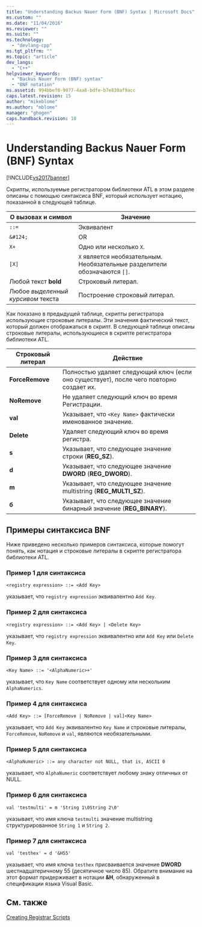 ```yaml
---
title: "Understanding Backus Nauer Form (BNF) Syntax | Microsoft Docs"
ms.custom: ""
ms.date: "11/04/2016"
ms.reviewer: ""
ms.suite: ""
ms.technology: 
  - "devlang-cpp"
ms.tgt_pltfrm: ""
ms.topic: "article"
dev_langs: 
  - "C++"
helpviewer_keywords: 
  - "Backus Nauer Form (BNF) syntax"
  - "BNF notation"
ms.assetid: 994bbef0-9077-4aa8-bdfe-b7e830af9acc
caps.latest.revision: 15
author: "mikeblome"
ms.author: "mblome"
manager: "ghogen"
caps.handback.revision: 10
---
```

# Understanding Backus Nauer Form (BNF) Syntax
[!INCLUDE[vs2017banner](../assembler/inline/includes/vs2017banner.md)]

Скрипты, используемые регистратором библиотеки ATL в этом разделе описаны с помощью синтаксиса BNF, который использует нотацию, показанной в следующей таблице.  
  
|О вызовах и символ|Значение|  
|------------------------|--------------|  
|`::=`|Эквивалент|  
|`&#124;`|OR|  
|`X+`|Одно или несколько `X`.|  
|`[X]`|`X` является необязательным.  Необязательные разделители обозначаются `[]`.|  
|Любой текст **bold**|Строковый литерал.|  
|Любое *выделенный курсивом* текста|Построение строковый литерал.|  
  
 Как показано в предыдущей таблице, скрипты регистратора использующие строковые литералы.  Эти значения фактический текст, который должен отображаться в скрипт.  В следующей таблице описаны строковые литералы, использующиеся в скрипте регистратора библиотеки ATL.  
  
|Строковый литерал|Действие|  
|-----------------------|--------------|  
|**ForceRemove**|Полностью удаляет следующий ключ \(если оно существует\), после чего повторно создает их.|  
|**NoRemove**|Не удаляет следующий ключ во время Регистрации.|  
|**val**|Указывает, что `<Key Name>` фактически именованное значение.|  
|**Delete**|Удаляет следующий ключ во время регистра.|  
|**s**|Указывает, что следующее значение строки \(**REG\_SZ**\).|  
|**d**|Указывает, что следующее значение **DWORD** \(**REG\_DWORD**\).|  
|**m**|Указывает, что следующее значение multistring \(**REG\_MULTI\_SZ**\).|  
|**б**|Указывает, что следующее значение бинарный значение \(**REG\_BINARY**\).|  
  
## Примеры синтаксиса BNF  
 Ниже приведено несколько примеров синтаксиса, которые помогут понять, как нотация и строковые литералы в скрипте регистратора библиотеки ATL.  
  
### Пример 1 для синтаксиса  
  
```  
<registry expression> ::= <Add Key>  
```  
  
 указывает, что `registry expression` эквивалентно `Add Key`.  
  
### Пример 2 для синтаксиса  
  
```  
<registry expression> ::= <Add Key> | <Delete Key>  
```  
  
 указывает, что `registry expression` эквивалентно или `Add Key` или `Delete Key`.  
  
### Пример 3 для синтаксиса  
  
```  
<Key Name> ::= '<AlphaNumeric>+'  
```  
  
 указывает, что `Key Name` соответствует одному или нескольким `AlphaNumerics`.  
  
### Пример 4 для синтаксиса  
  
```  
<Add Key> ::= [ForceRemove | NoRemove | val]<Key Name>  
```  
  
 указывает, что `Add Key` эквивалентно `Key Name` и строковые литералы, `ForceRemove`, `NoRemove` и `val`, являются необязательными.  
  
### Пример 5 для синтаксиса  
  
```  
<AlphaNumeric> ::= any character not NULL, that is, ASCII 0  
```  
  
 указывает, что `AlphaNumeric` соответствует любому знаку отличных от NULL.  
  
### Пример 6 для синтаксиса  
  
```  
val 'testmulti' = m 'String 1\0String 2\0'  
```  
  
 указывает, что имя ключа `testmulti` значение multistring структурированное `String 1` и `String 2`.  
  
### Пример 7 для синтаксиса  
  
```  
val 'testhex' = d '&H55'  
```  
  
 указывает, что имя ключа `testhex` присваивается значение **DWORD**  шестнадцатеричному 55 \(десятичное число 85\).  Обратите внимание на этот формат придерживает в нотации **&H**, обнаруженный в спецификации языка Visual Basic.  
  
## См. также  
 [Creating Registrar Scripts](../Topic/Creating%20Registrar%20Scripts.md)